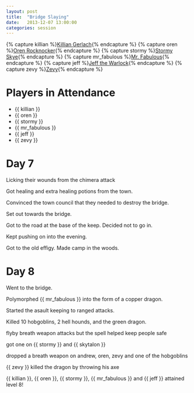 ```yaml
---
layout: post
title:  "Bridge Slaying"
date:   2013-12-07 13:00:00
categories: session
---
```

{% capture killian %}[Killian Gerlach]({{site.baseurl}}/party/killian_gerlach.html){% endcapture %}
{% capture oren %}[Oren Rocknocker]({{site.baseurl}}/party/oren_rocknocker.html){% endcapture %}
{% capture stormy %}[Stormy Skye]({{site.baseurl}}/party/stormy_skye.html){% endcapture %}
{% capture mr_fabulous %}[Mr. Fabulous]({{site.baseurl}}/party/mr_fabulous.html){% endcapture %}
{% capture jeff %}[Jeff the Warlock]({{site.baseurl}}/party/jeff_the_warlock.html){% endcapture %}
{% capture zevy %}[Zevy]({{site.baseurl}}/party/zevy.html){% endcapture %}

# Players in Attendance
* {{ killian }}
* {{ oren }}
* {{ stormy }}
* {{ mr_fabulous }}
* {{ jeff }}
* {{ zevy }}

# Day 7
Licking their wounds from the chimera attack

Got healing and extra healing potions from the town.

Convinced the town council that they needed to destroy the bridge.

Set out towards the bridge.

Got to the road at the base of the keep. Decided not to go in.

Kept pushing on into the evening.

Got to the old effigy. Made camp in the woods.

# Day 8
Went to the bridge.

Polymorphed {{ mr_fabulous }} into the form of a copper dragon.

Started the asault keeping to ranged attacks.

Killed 10 hobgoblins, 2 hell hounds, and the green dragon.

flyby breath weapon attacks but the spell helped keep people safe

got one on {{ stormy }} and {{ skytalon }}

dropped a breath weapon on andrew, oren, zevy and one of the hobgoblins

{{ zevy }} killed the dragon by throwing his axe

{{ killian }}, {{ oren }}, {{ stormy }}, {{ mr_fabulous }} and {{ jeff }} attained level 8!
